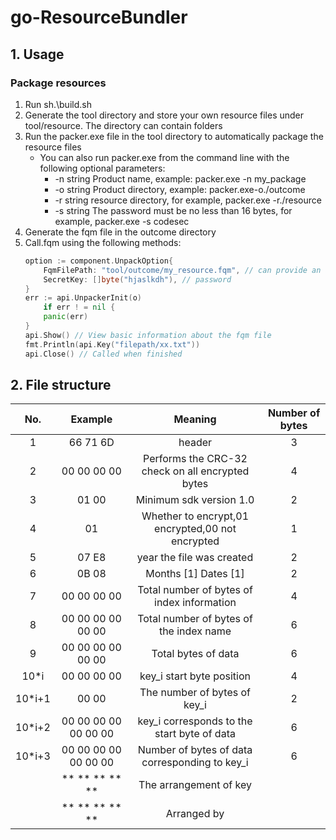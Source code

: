 ﻿# go-ResourceBundler
## 1. Usage
### Package resources
1. Run sh.\build.sh
2. Generate the tool directory and store your own resource files under tool/resource. The directory can contain folders
3. Run the packer.exe file in the tool directory to automatically package the resource files
   - You can also run packer.exe from the command line with the following optional parameters:
     -   -n string
     Product name, example: packer.exe -n my_package
     -  -o string
     Product directory, example: packer.exe-o./outcome
     -  -r string
     resource directory, for example, packer.exe -r./resource
     -  -s string
The password must be no less than 16 bytes, for example, packer.exe -s codesec
1. Generate the fqm file in the outcome directory
2. Call.fqm using the following methods:
    ```go
    option := component.UnpackOption{
        FqmFilePath: "tool/outcome/my_resource.fqm", // can provide an absolute or relative directory
        SecretKey: []byte("hjaslkdh"), // password
    }
    err := api.UnpackerInit(o)
        if err ! = nil {
        panic(err)
    }
    api.Show() // View basic information about the fqm file
    fmt.Println(api.Key("filepath/xx.txt"))
    api.Close() // Called when finished
    ```
## 2. File structure

| No. | Example | Meaning | Number of bytes |
|:-:|:-:|:-:|:-:|
|1|66 71 6D| header |3|
|2|00 00 00 00| Performs the CRC-32 check on all encrypted bytes |4|
|3|01 00| Minimum sdk version 1.0|2|
|4|01| Whether to encrypt,01 encrypted,00 not encrypted |1|
|5|07 E8| year the file was created |2|
|6|0B 08| Months [1] Dates [1]|2|
|7|00 00 00 00| Total number of bytes of index information |4|
|8|00 00 00 00 00 00| Total number of bytes of the index name |6|
|9|00 00 00 00 00 00| Total bytes of data |6|
|10*i|00 00 00 00|key_i start byte position |4|
|10*i+1|00 00| The number of bytes of key_i |2|
|10*i+2|00 00 00 00 00 00 00|key_i corresponds to the start byte of data |6|
|10*i+3|00 00 00 00 00 00 00| Number of bytes of data corresponding to key_i |6|
||** ** ** ** **|The arrangement of key ||
||** ** ** ** **| Arranged by ||